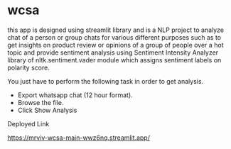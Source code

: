 # wcsa
this app is designed using streamlit library and is a NLP project to analyze chat of a person or group chats for various different purposes
such as to get insights on product review or opinions of a group of people over a hot topic and provide sentiment analysis using Sentiment
Intensity Analyzer library of nltk.sentiment.vader module which assigns sentiment labels on polarity score.

You just have to perform the following task in order to get analysis.
- Export whatsapp chat (12 hour format).
- Browse the file.
- Click Show Analysis

Deployed Link

https://mrviv-wcsa-main-wwz6nq.streamlit.app/

